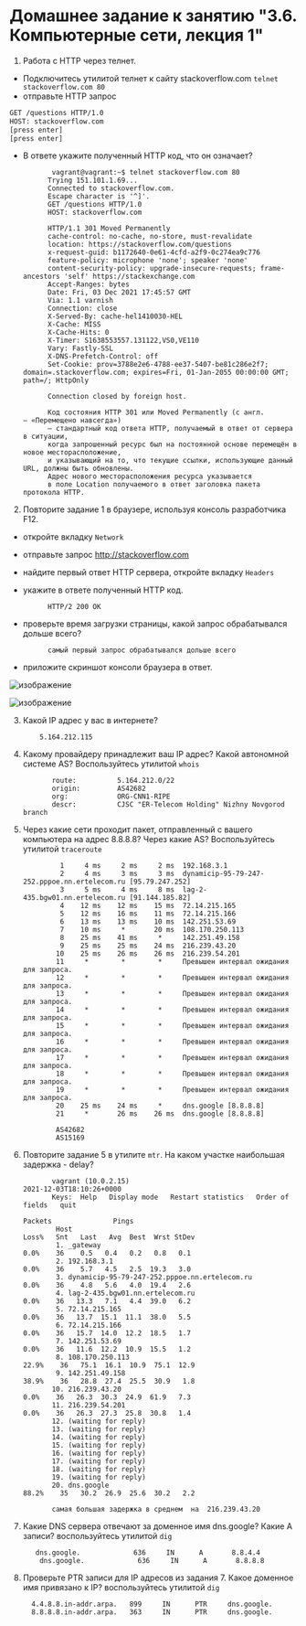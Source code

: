# Домашнее задание к занятию "3.6. Компьютерные сети, лекция 1"

1. Работа c HTTP через телнет.
- Подключитесь утилитой телнет к сайту stackoverflow.com
`telnet stackoverflow.com 80`
- отправьте HTTP запрос
```bash
GET /questions HTTP/1.0
HOST: stackoverflow.com
[press enter]
[press enter]
```
- В ответе укажите полученный HTTP код, что он означает?

             vagrant@vagrant:~$ telnet stackoverflow.com 80
            Trying 151.101.1.69...
            Connected to stackoverflow.com.
            Escape character is '^]'.
            GET /questions HTTP/1.0
            HOST: stackoverflow.com

            HTTP/1.1 301 Moved Permanently
            cache-control: no-cache, no-store, must-revalidate
            location: https://stackoverflow.com/questions
            x-request-guid: b1172640-0e61-4cfd-a2f9-0c274ea9c776
            feature-policy: microphone 'none'; speaker 'none'
            content-security-policy: upgrade-insecure-requests; frame-ancestors 'self' https://stackexchange.com
            Accept-Ranges: bytes
            Date: Fri, 03 Dec 2021 17:45:57 GMT
            Via: 1.1 varnish
            Connection: close
            X-Served-By: cache-hel1410030-HEL
            X-Cache: MISS
            X-Cache-Hits: 0
            X-Timer: S1638553557.131122,VS0,VE110
            Vary: Fastly-SSL
            X-DNS-Prefetch-Control: off
            Set-Cookie: prov=3788e2e6-4788-ee37-5407-be81c286e2f7; domain=.stackoverflow.com; expires=Fri, 01-Jan-2055 00:00:00 GMT; path=/; HttpOnly

            Connection closed by foreign host.
            
            Код состояния HTTP 301 или Moved Permanently (с англ. — «Перемещено навсегда») 
            — стандартный код ответа HTTP, получаемый в ответ от сервера в ситуации, 
            когда запрошенный ресурс был на постоянной основе перемещён в новое месторасположение, 
            и указывающий на то, что текущие ссылки, использующие данный URL, должны быть обновлены. 
            Адрес нового месторасположения ресурса указывается 
            в поле Location получаемого в ответ заголовка пакета протокола HTTP.

2. Повторите задание 1 в браузере, используя консоль разработчика F12.
- откройте вкладку `Network`
- отправьте запрос http://stackoverflow.com
- найдите первый ответ HTTP сервера, откройте вкладку `Headers`
- укажите в ответе полученный HTTP код. 

            HTTP/2 200 OK
            
- проверьте время загрузки страницы, какой запрос обрабатывался дольше всего?

            самый первый запрос обрабатывался дольше всего
            
- приложите скриншот консоли браузера в ответ.

![изображение](https://user-images.githubusercontent.com/91043924/144650787-c2ffa7df-2c13-47f0-a69f-aafeaa653b9f.png)

![изображение](https://user-images.githubusercontent.com/91043924/144650554-8c46b559-84aa-49e1-9b6c-25ee61851a82.png)

3. Какой IP адрес у вас в интернете?
           
           5.164.212.115
           
5. Какому провайдеру принадлежит ваш IP адрес? Какой автономной системе AS? Воспользуйтесь утилитой `whois`
              
              route:          5.164.212.0/22
              origin:         AS42682
              org:            ORG-CNN1-RIPE
              descr:          CJSC "ER-Telecom Holding" Nizhny Novgorod branch
              
7. Через какие сети проходит пакет, отправленный с вашего компьютера на адрес 8.8.8.8? Через какие AS? Воспользуйтесь утилитой `traceroute`
  
                1     4 ms     2 ms     2 ms  192.168.3.1
                2     4 ms     3 ms     3 ms  dynamicip-95-79-247-252.pppoe.nn.ertelecom.ru [95.79.247.252]
                3     5 ms     4 ms     8 ms  lag-2-435.bgw01.nn.ertelecom.ru [91.144.185.82]
                4    12 ms    12 ms    15 ms  72.14.215.165
                5    12 ms    16 ms    11 ms  72.14.215.166
                6    13 ms    13 ms    10 ms  142.251.53.69
                7    10 ms     *       20 ms  108.170.250.113
                8    25 ms    41 ms     *     142.251.49.158
                9    25 ms    25 ms    24 ms  216.239.43.20
               10    25 ms    26 ms    26 ms  216.239.54.201
               11     *        *        *     Превышен интервал ожидания для запроса.
               12     *        *        *     Превышен интервал ожидания для запроса.
               13     *        *        *     Превышен интервал ожидания для запроса.
               14     *        *        *     Превышен интервал ожидания для запроса.
               15     *        *        *     Превышен интервал ожидания для запроса.
               16     *        *        *     Превышен интервал ожидания для запроса.
               17     *        *        *     Превышен интервал ожидания для запроса.
               18     *        *        *     Превышен интервал ожидания для запроса.
               19     *        *        *     Превышен интервал ожидания для запроса.
               20    25 ms    24 ms     *     dns.google [8.8.8.8]
               21     *       26 ms    26 ms  dns.google [8.8.8.8]

               AS42682
               AS15169

9. Повторите задание 5 в утилите `mtr`. На каком участке наибольшая задержка - delay?
              
              vagrant (10.0.2.15)                                                                                                                                                                     2021-12-03T18:10:26+0000
              Keys:  Help   Display mode   Restart statistics   Order of fields   quit
                                                                                                                                                                                      Packets               Pings
               Host                                                                                                                                                                 Loss%   Snt   Last   Avg  Best  Wrst StDev
               1. _gateway                                                                                                                                                           0.0%    36    0.5   0.4   0.2   0.8   0.1
               2. 192.168.3.1                                                                                                                                                        0.0%    36    5.7   4.5   2.5  19.3   3.0
               3. dynamicip-95-79-247-252.pppoe.nn.ertelecom.ru                                                                                                                      0.0%    36    4.8   5.6   4.0  19.4   2.6
               4. lag-2-435.bgw01.nn.ertelecom.ru                                                                                                                                    0.0%    36   13.3   7.1   4.4  39.0   6.2
               5. 72.14.215.165                                                                                                                                                      0.0%    36   13.7  15.1  11.1  38.0   5.5
               6. 72.14.215.166                                                                                                                                                      0.0%    36   15.7  14.0  12.2  18.5   1.7
               7. 142.251.53.69                                                                                                                                                      0.0%    36   11.6  12.2  10.9  15.5   1.2
               8. 108.170.250.113                                                                                                                                                   22.9%    36   75.1  16.1  10.9  75.1  12.9
               9. 142.251.49.158                                                                                                                                                    38.9%    36   28.8  27.4  25.5  30.9   1.8
              10. 216.239.43.20                                                                                                                                                      0.0%    36   26.3  30.3  24.9  61.9   7.3
              11. 216.239.54.201                                                                                                                                                     0.0%    36   26.3  27.3  25.8  30.8   1.4
              12. (waiting for reply)
              13. (waiting for reply)
              14. (waiting for reply)
              15. (waiting for reply)
              16. (waiting for reply)
              17. (waiting for reply)
              18. (waiting for reply)
              19. (waiting for reply)
              20. dns.google                                                                                                                                                        88.2%    35   30.2  26.9  25.6  30.2   2.2

              самая большая задержка в среднем  на  216.239.43.20      

10. Какие DNS сервера отвечают за доменное имя dns.google? Какие A записи? воспользуйтесь утилитой `dig`
           
           dns.google.             636     IN      A       8.8.4.4
            dns.google.             636     IN      A       8.8.8.8
            
11. Проверьте PTR записи для IP адресов из задания 7. Какое доменное имя привязано к IP? воспользуйтесь утилитой `dig`

          4.4.8.8.in-addr.arpa.   899     IN      PTR     dns.google.
          8.8.8.8.in-addr.arpa.   363     IN      PTR     dns.google.




